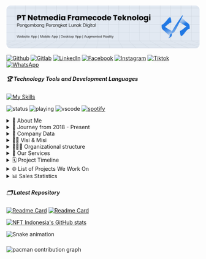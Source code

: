 ![Header](img/banner.png)

[![Github](https://img.shields.io/badge/GitHub-100000?style=for-the-badge&logo=github&logoColor=white)](https://github.com/netmedia-framecode) [![Gitlab](https://img.shields.io/badge/GitLab-330F63?style=for-the-badge&logo=gitlab&logoColor=white)](https://gitlab.com/netmediaframecode-group) [![LinkedIn](https://img.shields.io/badge/LinkedIn-0077B5?style=for-the-badge&logo=linkedin&logoColor=white)](https://www.linkedin.com/company/netmedia-framecode/) [![Facebook](https://img.shields.io/badge/Facebook-1877F2?style=for-the-badge&logo=facebook&logoColor=white)](https://www.facebook.com/netmediaframecode) [![Instagram](https://img.shields.io/badge/Instagram-E4405F?style=for-the-badge&logo=instagram&logoColor=white)](https://www.instagram.com/netmediaframecode/) [![Tiktok](https://img.shields.io/badge/TikTok-000000?style=for-the-badge&logo=tiktok&logoColor=white)](https://www.tiktok.com/@netmediaframecode) [![WhatsApp](https://img.shields.io/badge/WhatsApp-25D366?style=for-the-badge&logo=WhatsApp&logoColor=white)](https://wa.me/628113827421)

##### 🏆 Technology Tools and Development Languages

[![My Skills](https://skillicons.dev/icons?i=php,javascript,html,css,java,laravel,tailwind,bootstrap,django,dart,flutter&theme=dark&perline=6)](https://skillicons.dev)

![status](https://nocache.advaith.workers.dev?url=https://img.shields.io/endpoint?url=https://dev.discordprofiles.me/api/badge/status/276544649148235776?simple=true) ![playing](https://nocache.advaith.workers.dev?url=https://img.shields.io/endpoint?url=https://dev.discordprofiles.me/api/badge/playing/276544649148235776) ![vscode](https://nocache.advaith.workers.dev?url=https://img.shields.io/endpoint?url=https://dev.discordprofiles.me/api/badge/vscode/276544649148235776) [![spotify](https://nocache.advaith.workers.dev?url=https://img.shields.io/endpoint?url=https://dev.discordprofiles.me/api/badge/spotify/276544649148235776)](https://dev.discordprofiles.me/openspotify/276544649148235776)

<details>
<summary> 🏢 About Me</summary>
<p>Netmedia Framecode is a digital software developer service that has been established since July 2018. Our goal was to help Small and Medium Enterprises (SMEs) in efficiency and digitalization of business to the global market.</p>
<p>We strive to make changes from conventional systems such as recording in sales books to integrated system-based reporting that can make it easier for business actors to improve the effectiveness, efficiency of business processes and SME operations. With digitalization, business actors have the opportunity to create global-scale products and reach a wide market, not just focused on one area.</p>
</details>

<details>
<summary> 🚀 Journey from 2018 - Present</summary>

> **July 2018** <br>
> NET Code Founding

> **November 2022** <br>
> Change of name in Netmedia Frame Code business license registration

> **October 2023** <br>
> Change of business focus <br>
>
> - [ ] Website Development Services <br>
> - [x] Software Developer Digital

</details>

<details>
<summary> 📄 Company Data</summary>

| Name Company                 | Address                                                                                                      | Telp             | Email                          | SK AHU                             | NIB            | NPWP               | Bank account                      | Business Field    |
| ---------------------------- | ------------------------------------------------------------------------------------------------------------ | ---------------- | ------------------------------ | ---------------------------------- | -------------- | ------------------ | --------------------------------- | ----------------- |
| Netmedia Framecode Teknologi | 95 W.J. Lalamentik Street, Fatululi Subdistrict, Oebobo District, Kupang City, East Nusa Tenggara, Indonesia | +62 811-3827-421 | support@netmedia-framecode.com | AHU-00\*\*\*\*.AH.01.30.Tahun 2025 | 27022500**\*** | 1000000000**\*\*** | 314**\*\*\*** (BANK CENTRAL ASIA) | Software, Digital |

</details>

<details>
<summary>  ✊🏽 Visi & Misi</summary>

`Visi` To be an innovative software solution provider that helps businesses and organizations digitally transform with efficient, quality, and sustainable technology.

`Misi` Developing adaptive and scalable digital solutions to meet the needs of the industry, increasing efficiency and business competitiveness, while prioritizing quality and security in every product developed. Netmedia Framecode is committed to continuing to innovate, collaborate, and provide responsive and professional services to support the growth of a sustainable digital ecosystem.

</details>

<details>
<summary>  👨🏻‍💻 Organizational structure</summary>

![Struktur Organisasi](img/SO.png)

</details>

<details>
<summary>  📑 Our Services</summary>

- Basic <br>
  Suitable for bloggers/influencers/portfolio as a personal website
- Standard <br>
  Cocok untuk UMKM yang terdaftar dan usaha kecil lainnya
- Professional <br>
  Suitable for large companies or startups
- Task <br>
  Serving school assignments or assignments for final semester students

</details>

<details>
<summary>  🗓️ Project Timeline</summary>

![Project Timeline](img/PT.png)

</details>

<details>
<summary>  🌐 List of Projects We Work On</summary>

- `UGD HP` <sup>[UGD HP](https://ugdhp.my.id/)</sup>
- `Jubentos Timor Adventures` <sup>[Jubentos Timor Adventures](https://jubentostimoradventure.com/)
- `Joflobamorratass` <sup>[Joflobamorratass](https://www.joflobamorratass.com/)</sup>
- `Money Changer Kupang` <sup>[Money Changer Kupang](https://moneychangerkupang.com/)</sup>
- `BPPPPS GMIT Kupang` <sup>[BPPPPS GMIT Kupang](https://bp4sgmit.com/)</sup>
- `KSP CU Gerbang Kasih` <sup>[KSP CU Gerbang Kasih](https://ksp-cu-gerbangkasih.com/)</sup>
- `POSPERA` <sup>[POSPERA](https://posperakotabekasi.org)</sup>
- `Kemenkes Poltekkes Kupang`
- `RSUP Dr. Ben Mboi Kupang`

</details>

<details>
<summary>  📊 Sales Statistics</summary>

![Project Timeline](img/SS.png)

</details>

##### 🗂️ Latest Repository

[![Readme Card](https://github-readme-stats.vercel.app/api/pin/?username=netmedia-framecode&repo=gui_free)](https://github.com/netmedia-framecode/gui_free) [![Readme Card](https://github-readme-stats.vercel.app/api/pin/?username=netmedia-framecode&repo=LOMPATAPI)](https://github.com/netmedia-framecode/LOMPATAPI)

[![NFT Indonesia's GitHub stats](https://github-readme-stats.vercel.app/api?username=netmedia-framecode&show_icons=true&theme=algolia)](https://github.com/netmedia-framecode/github-readme-stats)

<img src="https://raw.githubusercontent.com/netmedia-framecode/netmedia-framecode/output/snake.svg" alt="Snake animation" />

###

<picture>
  <source media="(prefers-color-scheme: dark)" srcset="https://raw.githubusercontent.com/netmedia-framecode/netmedia-framecode/output/pacman-contribution-graph-dark.svg">
  <source media="(prefers-color-scheme: light)" srcset="https://raw.githubusercontent.com/netmedia-framecode/netmedia-framecode/output/pacman-contribution-graph.svg">
  <img alt="pacman contribution graph" src="https://raw.githubusercontent.com/netmedia-framecode/netmedia-framecode/output/pacman-contribution-graph.svg">
</picture>

###
